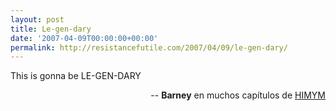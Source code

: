 ```yaml
---
layout: post
title: Le-gen-dary
date: '2007-04-09T00:00:00+00:00'
permalink: http://resistancefutile.com/2007/04/09/le-gen-dary/
---
```

<p class="frase">This is gonna be LE-GEN-DARY</p><p align="right">-- <strong>Barney</strong> en muchos capítulos de <a href="http://www.imdb.com/title/tt0460649/">HIMYM</a></p>
